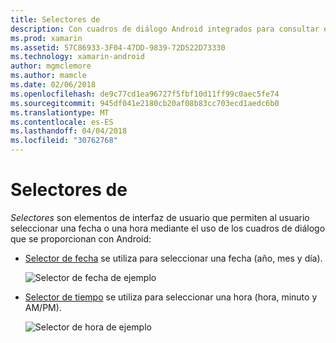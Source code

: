 ```yaml
---
title: Selectores de
description: Con cuadros de diálogo Android integrados para consultar el usuario para la fecha y hora
ms.prod: xamarin
ms.assetid: 57C86933-3F04-47DD-9839-72D522D73330
ms.technology: xamarin-android
author: mgmclemore
ms.author: mamcle
ms.date: 02/06/2018
ms.openlocfilehash: de9c77cd1ea96727f5fbf10d11ff99c0aec5fe74
ms.sourcegitcommit: 945df041e2180cb20af08b83cc703ecd1aedc6b0
ms.translationtype: MT
ms.contentlocale: es-ES
ms.lasthandoff: 04/04/2018
ms.locfileid: "30762768"
---
```

# <a name="pickers"></a>Selectores de


*Selectores* son elementos de interfaz de usuario que permiten al usuario seleccionar una fecha o una hora mediante el uso de los cuadros de diálogo que se proporcionan con Android:

-   [Selector de fecha](~/android/user-interface/controls/pickers/date-picker.md) se utiliza para seleccionar una fecha (año, mes y día).

    ![Selector de fecha de ejemplo](images/date-picker.png)

-   [Selector de tiempo](~/android/user-interface/controls/pickers/time-picker.md) se utiliza para seleccionar una hora (hora, minuto y AM/PM).

    ![Selector de hora de ejemplo](images/time-picker.png)
